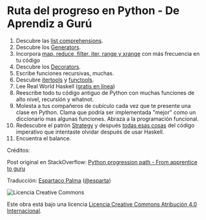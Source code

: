 Ruta del progreso en Python - De Aprendiz a Gurú
===================================

1. Descubre las [list comprehensions][1].
2. Descubre los [Generators][2].
3. Incorpora [map, reduce, filter, iter, range y xrange][3] con más frecuencia en tu código
4. Descubre los [Decorators][4].
5. Escribe funciones recursivas, muchas.
6. Descubre [itertools][5] y [functools][6].
7. Lee Real World Haskell ([gratis en línea][7])
8. Reescribe todo tu código antiguo de Python con muchas funciones de alto nivel, recursión  y whatnot.
9. Molesta a tus compañeros de cubículo cada vez que te presente una clase en Python. Clama que podría ser implementada "mejor" como un diccionario mas algunas funciones. Abraza a la programación funcional.
10. Redescubre el patrón [Strategy][8] y después [todas esas cosas][9] del código imperativo que intentaste olvidar después de usar Haskell.
11. Encuentra el balance.

Créditos:

Post original en StackOverflow: [Python progression path - From apprentice to guru][0]

Traducción: [Espartaco Palma][espartaweb] ([@esparta][espartwitter])

![Licencia Creative Commons][ccimage]

Este obra está bajo una licencia [Licencia Creative Commons Atribución 4.0 Internacional][cc].

[espartwitter]: https://twitter.com/esparta/
[espartaweb]: http://esparta.co
[ccimage]: https://i.creativecommons.org/l/by/4.0/88x31.png "Licencia Creative Commons"
[cc]: https://creativecommons.org/licenses/by/4.0
[0]: https://stackoverflow.com/questions/2573135/python-progression-path-from-apprentice-to-guru/2576240#2576240
[1]: https://en.wikipedia.org/wiki/List_comprehension
[2]: entendiendo-yield.ipynb
[3]: https://docs.python.org/library/functions.html
[4]: https://wiki.python.org/moin/PythonDecorators
[5]: https://docs.python.org/library/itertools.html
[6]: https://docs.python.org/library/functools.html
[7]: http://book.realworldhaskell.org/read/
[8]: https://en.wikipedia.org/wiki/Strategy_pattern
[9]: https://rads.stackoverflow.com/amzn/click/0596007124
